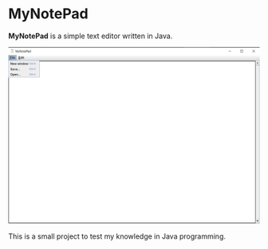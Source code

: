 # MyNotePad

**MyNotePad** is a simple text editor written in Java.

![Programming Java Text Editor](src/screenShots/screenshot.png)

This is a small project to test my knowledge in Java programming.